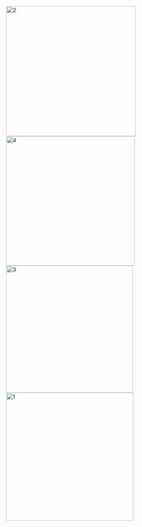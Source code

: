 

<img width="350" alt="2" src="https://user-images.githubusercontent.com/98255061/222276456-18e2c659-a71f-476b-a877-caecc33fff78.png">
<img width="348" alt="4" src="https://user-images.githubusercontent.com/98255061/222276459-00774a2b-7963-4c77-8835-f1007f365e4b.png">
<img width="342" alt="3" src="https://user-images.githubusercontent.com/98255061/222276461-43021769-285a-41cb-a49e-3c33d4102c34.png">
<img width="344" alt="1" src="https://user-images.githubusercontent.com/98255061/222276468-b5412546-8f80-4cab-90c5-95724ca6e7a6.png">
